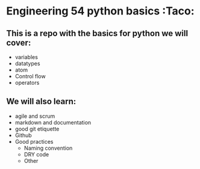 # Engineering 54 python basics :Taco:

## This is a repo with the basics for python we will cover:
- variables
- datatypes
- atom
- Control flow
- operators

## We will also learn:
- agile and scrum
- markdown and documentation
- good git etiquette
- Github
- Good practices
    - Naming convention
    - DRY code
    - Other